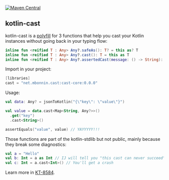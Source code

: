 [![Maven Central](https://img.shields.io/maven-central/v/net.mbonnin.cast/module?style=flat-square)](https://central.sonatype.com/namespace/net.mbonnin.cast)

## kotlin-cast

kotlin-cast is a [polyfill](https://en.wikipedia.org/wiki/Polyfill_(programming)) for 3 functions that help you cast your Kotlin instances without going back in your typing flow:

```kotlin
inline fun <reified T : Any> Any?.safeAs(): T? = this as? T
inline fun <reified T : Any> Any?.cast(): T = this as T
inline fun <reified T : Any> Any?.assertedCast(message: () -> String): T = this as? T ?: throw AssertionError(message())
```

Import in your project:

```kotlin
[libraries]
cast = "net.mbonnin.cast:cast-core:0.0.0"
```

Usage:

```kotlin
val data: Any? = jsonToKotlin("{\"key\": \"value\"}")

val value = data.cast<Map<String, Any?>>()
  .get("key")
  .cast<String>()

assertEquals("value", value) // YAYYYYY!!!
```

Those functions are part of the kotlin-stdlib but not public, mainly because they break some diagnostics:

```kotlin
val a = "Hello"
val b: Int = a as Int // IJ will tell you "this cast can never succeed"
val c: Int = a.cast<Int>() // You'll get a crash
```

Learn more in [KT-8584](https://youtrack.jetbrains.com/issue/KT-8584/).

